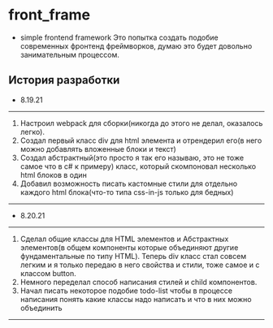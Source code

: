 # front_frame

- simple frontend framework
  Это попытка создать подобие современных фронтенд фреймворков, думаю это будет довольно занимательным процессом.

## История разработки

- 8.19.21

---

1. Настроил webpack для сборки(никогда до этого не делал, оказалось легко).
2. Создал первый класс div для html элемента и отрендерил его(в него можно добавлять вложенные блоки и текст)
3. Создал абстрактный(это просто я так его называю, это не тоже самое что в с# к примеру) класс,
   который скомпоновал несколько html блоков в один
4. Добавил возможность писать кастомные стили для отдельно каждого html блока(что-то типа css-in-js только для
   бедных)

---

- 8.20.21

---

1. Сделал общие классы для HTML элементов и Абстрактных элементов(в общем компоненты которые объединяют другие фундаментальные по типу HTML).
   Теперь div класс стал совсем легким и я только передаю в него свойства и стили, тоже самое и с классом button.
2. Немного переделал способ написания стилей и child компонентов.
3. Начал писать некоторое подобие todo-list чтобы в процессе написания понять какие классы надо написать и что в них можно объединить

---
